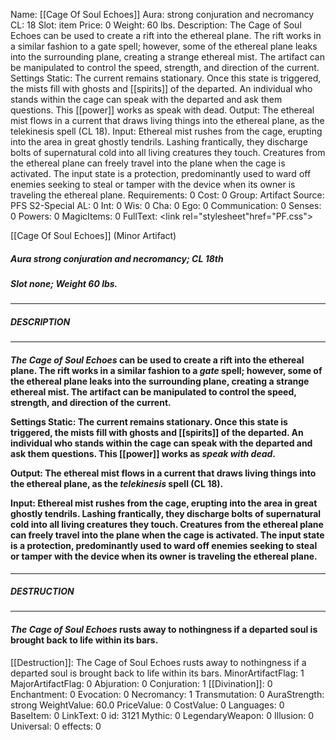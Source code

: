 Name: [[Cage Of Soul Echoes]]
Aura: strong conjuration and necromancy
CL: 18
Slot: item
Price: 0
Weight: 60 lbs.
Description: The Cage of Soul Echoes can be used to create a rift into the ethereal plane. The rift works in a similar fashion to a gate spell; however, some of the ethereal plane leaks into the surrounding plane, creating a strange ethereal mist. The artifact can be manipulated to control the speed, strength, and direction of the current. Settings Static: The current remains stationary. Once this state is triggered, the mists fill with ghosts and [[spirits]] of the departed. An individual who stands within the cage can speak with the departed and ask them questions. This [[power]] works as speak with dead. Output: The ethereal mist flows in a current that draws living things into the ethereal plane, as the telekinesis spell (CL 18). Input: Ethereal mist rushes from the cage, erupting into the area in great ghostly tendrils. Lashing frantically, they discharge bolts of supernatural cold into all living creatures they touch. Creatures from the ethereal plane can freely travel into the plane when the cage is activated. The input state is a protection, predominantly used to ward off enemies seeking to steal or tamper with the device when its owner is traveling the ethereal plane.
Requirements: 0
Cost: 0
Group: Artifact
Source: PFS S2-Special
AL: 0
Int: 0
Wis: 0
Cha: 0
Ego: 0
Communication: 0
Senses: 0
Powers: 0
MagicItems: 0
FullText: <link rel="stylesheet"href="PF.css"><div class="heading"><p class="alignleft">[[Cage Of Soul Echoes]] (Minor Artifact)</p><div style="clear: both;"></div></div><div><h5><b>Aura </b>strong conjuration and necromancy; <b>CL </b>18th</h5><h5><b>Slot </b>none; <b>Weight </b>60 lbs.</h5></div><hr/><div><h5><b>DESCRIPTION</b></h5></div><hr/><div><h4><p><i>The Cage of Soul Echoes</i> can be used to create a rift into the ethereal plane. The rift works in a similar fashion to a <i>gate</i> spell; however, some of the ethereal plane leaks into the surrounding plane, creating a strange ethereal mist. The artifact can be manipulated to control the speed, strength, and direction of the current.</p><p><b>Settings Static</b>: The current remains stationary. Once this state is triggered, the mists fill with ghosts and [[spirits]] of the departed. An individual who stands within the cage can speak with the departed and ask them questions. This [[power]] works as <i>speak with dead</i>.</p><p><b>Output</b>: The ethereal mist flows in a current that draws living things into the ethereal plane, as the <i>telekinesis</i> spell (<b>CL</b> 18).</p><p><b>Input</b>: Ethereal mist rushes from the cage, erupting into the area in great ghostly tendrils. Lashing frantically, they discharge bolts of supernatural cold into all living creatures they touch. Creatures from the ethereal plane can freely travel into the plane when the cage is activated. The input state is a protection, predominantly used to ward off enemies seeking to steal or tamper with the device when its owner is traveling the ethereal plane.</p></h4></div><hr/><div><h5><b>DESTRUCTION</b></h5></div><hr/><div><h4><p><i>The Cage of Soul Echoes</i> rusts away to nothingness if a departed soul is brought back to life within its bars.</p></h4></div>
[[Destruction]]: The Cage of Soul Echoes rusts away to nothingness if a departed soul is brought back to life within its bars.
MinorArtifactFlag: 1
MajorArtifactFlag: 0
Abjuration: 0
Conjuration: 1
[[Divination]]: 0
Enchantment: 0
Evocation: 0
Necromancy: 1
Transmutation: 0
AuraStrength: strong
WeightValue: 60.0
PriceValue: 0
CostValue: 0
Languages: 0
BaseItem: 0
LinkText: 0
id: 3121
Mythic: 0
LegendaryWeapon: 0
Illusion: 0
Universal: 0
effects: 0
